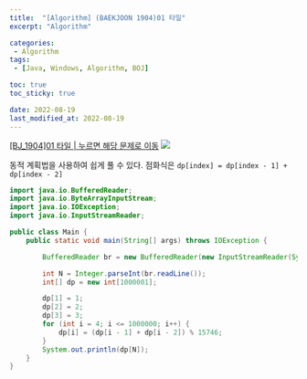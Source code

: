 ```yaml
---
title:  "[Algorithm] (BAEKJOON 1904)01 타일"
excerpt: "Algorithm"

categories:
 - Algorithm
tags:
 - [Java, Windows, Algorithm, BOJ]

toc: true
toc_sticky: true

date: 2022-08-19
last_modified_at: 2022-08-19
---
```


[[BJ_1904]01 타일 | 누르면 해당 문제로 이동](https://www.acmicpc.net/problem/1904)
![](https://velog.velcdn.com/images/leewg97/post/26433b7e-674e-4072-9eb6-dda1d69ea2b8/image.png)

동적 계획법을 사용하여 쉽게 풀 수 있다.
점화식은 ```dp[index] = dp[index - 1] + dp[index - 2]```

```java
import java.io.BufferedReader;
import java.io.ByteArrayInputStream;
import java.io.IOException;
import java.io.InputStreamReader;

public class Main {
    public static void main(String[] args) throws IOException {

        BufferedReader br = new BufferedReader(new InputStreamReader(System.in));

        int N = Integer.parseInt(br.readLine());
        int[] dp = new int[1000001];

        dp[1] = 1;
        dp[2] = 2;
        dp[3] = 3;
        for (int i = 4; i <= 1000000; i++) {
            dp[i] = (dp[i - 1] + dp[i - 2]) % 15746;
        }
        System.out.println(dp[N]);
    }
}
```
